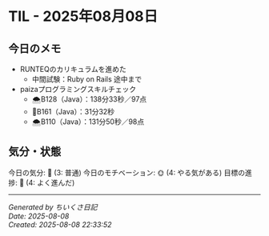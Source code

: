 # TIL - 2025年08月08日

## 今日のメモ
 - RUNTEQのカリキュラムを進めた
	 - 中間試験：Ruby on Rails 途中まで
 - paizaプログラミングスキルチェック
	 - 🌨B128（Java）：138分33秒／97点
	 - 👑B161（Java）：31分32秒
	 - 🌨B110（Java）：131分50秒／98点

## 気分・状態
今日の気分: 🙂 (3: 普通)
今日のモチベーション: 🌞 (4: やる気がある)
目標の進捗: 🌿 (4: よく進んだ)

---
*Generated by ちいくさ日記*  
*Date: 2025-08-08*  
*Created: 2025-08-08 22:33:52*
